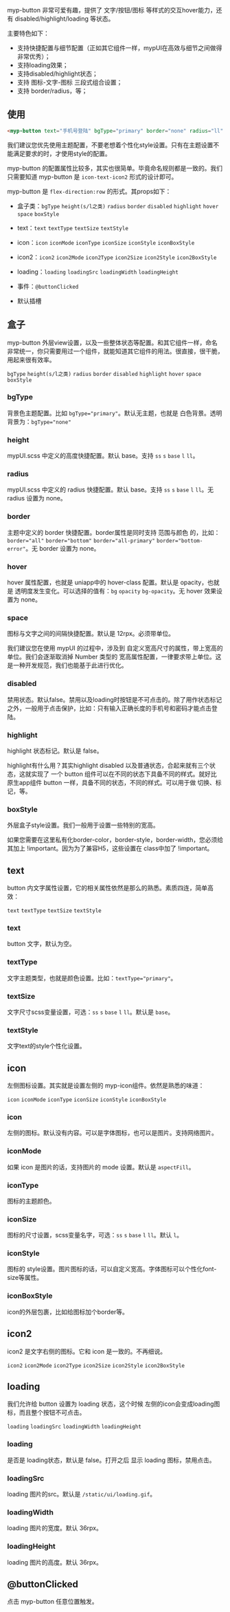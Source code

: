 
myp-button 非常可爱有趣，提供了 文字/按钮/图标 等样式的交互hover能力，还有 disabled/highlight/loading 等状态。

主要特色如下：

- 支持快捷配置与细节配置（正如其它组件一样，mypUI在高效与细节之间做得非常优秀）；
- 支持loading效果；
- 支持disabled/highlight状态；
- 支持 图标-文字-图标 三段式组合设置；
- 支持 border/radius，等；

## 使用

```html
<myp-button text="手机号登陆" bgType="primary" border="none" radius="ll" @buttonClicked="toPhoneLogin"></myp-button>
```

<p class="tip">我们建议您优先使用主题配置，不要老想着个性化style设置。只有在主题设置不能满足要求的时，才使用style的配置。</p>

myp-button 的配置属性比较多，其实也很简单。毕竟命名规则都是一致的。我们只需要知道 myp-button 是 `icon-text-icon2` 形式的设计即可。

myp-button 是 `flex-direction:row` 的形式。其props如下：

- 盒子类：`bgType` `height(s/l之类)` `radius` `border` `disabled` `highlight` `hover` `space` `boxStyle`

- text：`text` `textType` `textSize` `textStyle`

- icon：`icon` `iconMode` `iconType` `iconSize` `iconStyle` `iconBoxStyle`

- icon2：`icon2` `icon2Mode` `icon2Type` `icon2Size` `icon2Style` `icon2BoxStyle`

- loading：`loading` `loadingSrc` `loadingWidth` `loadingHeight`

- 事件：`@buttonClicked`

- 默认插槽

## 盒子

myp-button 外层view设置，以及一些整体状态等配置。和其它组件一样，命名非常统一，你只需要用过一个组件，就能知道其它组件的用法。很直接，很干脆，用起来很有效率。

`bgType` `height(s/l之类)` `radius` `border` `disabled` `highlight` `hover` `space` `boxStyle`

### bgType

背景色主题配置。比如 `bgType="primary"`。默认无主题，也就是 白色背景。透明背景为：`bgType="none"`

### height

mypUI.scss 中定义的高度快捷配置。默认 base。支持 `ss` `s` `base` `l` `ll`。

### radius

mypUI.scss 中定义的 radius 快捷配置。默认 base。支持 `ss` `s` `base` `l` `ll`。无 radius 设置为 none。

### border

主题中定义的 border 快捷配置。border属性是同时支持 范围与颜色 的，比如：`border="all"` `border="bottom"` `border="all-primary"` `border="bottom-error"`。无 border 设置为 none。

### hover

hover 属性配置，也就是 uniapp中的 hover-class 配置。默认是 opacity，也就是 透明度发生变化。可以选择的值有：`bg` `opacity` `bg-opacity`。无 hover 效果设置为 none。

### space

图标与文字之间的间隔快捷配置。默认是 12rpx。必须带单位。

<p class="tip">我们建议您在使用 mypUI 的过程中，涉及到 自定义宽高尺寸的属性，带上宽高的单位。我们会逐渐取消掉 Number 类型的 宽高属性配置，一律要求带上单位。这是一种开发规范，我们也能基于此进行优化。</p>

### disabled

禁用状态。默认false。禁用以及loading时按钮是不可点击的。除了用作状态标记之外，一般用于点击保护，比如：只有输入正确长度的手机号和密码才能点击登陆。

### highlight

highlight 状态标记。默认是 false。

<p class="tip">highlight有什么用？其实highlight disabled 以及普通状态，合起来就有三个状态，这就实现了 一个 button 组件可以在不同的状态下具备不同的样式。就好比 原生app组件 button 一样，具备不同的状态，不同的样式。可以用于做 切换、标记，等。</p>

### boxStyle

外层盒子style设置。我们一般用于设置一些特别的宽高。

<p class="tip">如果您需要在这里私有化border-color，border-style，border-width，您必须给其加上 !important。因为为了兼容H5，这些设置在 class中加了 !important。</p>

## text

button 内文字属性设置，它的相关属性依然是那么的熟悉。素质四连，简单高效：

`text` `textType` `textSize` `textStyle`

### text

button 文字，默认为空。

### textType

文字主题类型，也就是颜色设置。比如：`textType="primary"`。

### textSize

文字尺寸scss变量设置，可选：`ss` `s` `base` `l` `ll`。默认是 `base`。

### textStyle

文字text的style个性化设置。

## icon

左侧图标设置。其实就是设置左侧的 myp-icon组件。依然是熟悉的味道：

`icon` `iconMode` `iconType` `iconSize` `iconStyle` `iconBoxStyle`

### icon

左侧的图标。默认没有内容。可以是字体图标，也可以是图片。支持网络图片。

### iconMode

如果 icon 是图片的话，支持图片的 mode 设置。默认是 `aspectFill`。

### iconType

图标的主题颜色。

### iconSize

图标的尺寸设置，scss变量名字，可选：`ss` `s` `base` `l` `ll`。默认 `l`。

### iconStyle

图标的 style设置。图片图标的话，可以自定义宽高。字体图标可以个性化font-size等属性。

### iconBoxStyle

icon的外层包裹，比如给图标加个border等。

## icon2

icon2 是文字右侧的图标。它和 icon 是一致的。不再细说。

`icon2` `icon2Mode` `icon2Type` `icon2Size` `icon2Style` `icon2BoxStyle`

## loading

我们允许给 button 设置为 loading 状态，这个时候 左侧的icon会变成loading图标，而且整个按钮不可点击。

`loading` `loadingSrc` `loadingWidth` `loadingHeight`

### loading

是否是 loading状态，默认是 false。打开之后 显示 loading 图标，禁用点击。

### loadingSrc

loading 图片的src。默认是 `/static/ui/loading.gif`。

### loadingWidth

loading 图片的宽度。默认 36rpx。

### loadingHeight

loading 图片的高度。默认 36rpx。

## @buttonClicked

点击 myp-button 任意位置触发。

